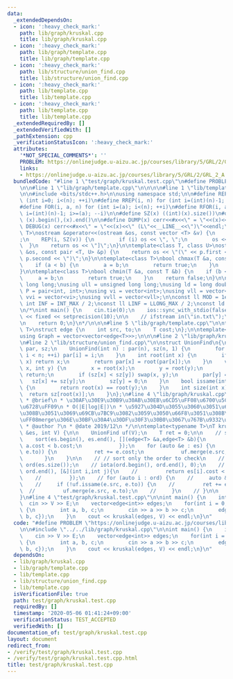 ```yaml
---
data:
  _extendedDependsOn:
  - icon: ':heavy_check_mark:'
    path: lib/graph/kruskal.cpp
    title: lib/graph/kruskal.cpp
  - icon: ':heavy_check_mark:'
    path: lib/graph/template.cpp
    title: lib/graph/template.cpp
  - icon: ':heavy_check_mark:'
    path: lib/structure/union_find.cpp
    title: lib/structure/union_find.cpp
  - icon: ':heavy_check_mark:'
    path: lib/template.cpp
    title: lib/template.cpp
  - icon: ':heavy_check_mark:'
    path: lib/template.cpp
    title: lib/template.cpp
  _extendedRequiredBy: []
  _extendedVerifiedWith: []
  _pathExtension: cpp
  _verificationStatusIcon: ':heavy_check_mark:'
  attributes:
    '*NOT_SPECIAL_COMMENTS*': ''
    PROBLEM: https://onlinejudge.u-aizu.ac.jp/courses/library/5/GRL/2/GRL_2_A
    links:
    - https://onlinejudge.u-aizu.ac.jp/courses/library/5/GRL/2/GRL_2_A
  bundledCode: "#line 1 \"test/graph/kruskal.test.cpp\"\n#define PROBLEM \"https://onlinejudge.u-aizu.ac.jp/courses/library/5/GRL/2/GRL_2_A\"\
    \n\n#line 1 \"lib/graph/template.cpp\"\n\n\n\n#line 1 \"lib/template.cpp\"\n\n\
    \n\n#include <bits/stdc++.h>\n\nusing namespace std;\n\n#define REP(i, n) for\
    \ (int i=0; i<(n); ++i)\n#define RREP(i, n) for (int i=(int)(n)-1; i>=0; --i)\n\
    #define FOR(i, a, n) for (int i=(a); i<(n); ++i)\n#define RFOR(i, a, n) for (int\
    \ i=(int)(n)-1; i>=(a); --i)\n\n#define SZ(x) ((int)(x).size())\n#define ALL(x)\
    \ (x).begin(),(x).end()\n\n#define DUMP(x) cerr<<#x<<\" = \"<<(x)<<endl\n#define\
    \ DEBUG(x) cerr<<#x<<\" = \"<<(x)<<\" (L\"<<__LINE__<<\")\"<<endl;\n\ntemplate<class\
    \ T>\nostream &operator<<(ostream &os, const vector <T> &v) {\n    os << \"[\"\
    ;\n    REP(i, SZ(v)) {\n        if (i) os << \", \";\n        os << v[i];\n  \
    \  }\n    return os << \"]\";\n}\n\ntemplate<class T, class U>\nostream &operator<<(ostream\
    \ &os, const pair <T, U> &p) {\n    return os << \"(\" << p.first << \" \" <<\
    \ p.second << \")\";\n}\n\ntemplate<class T>\nbool chmax(T &a, const T &b) {\n\
    \    if (a < b) {\n        a = b;\n        return true;\n    }\n    return false;\n\
    }\n\ntemplate<class T>\nbool chmin(T &a, const T &b) {\n    if (b < a) {\n   \
    \     a = b;\n        return true;\n    }\n    return false;\n}\n\nusing ll =\
    \ long long;\nusing ull = unsigned long long;\nusing ld = long double;\nusing\
    \ P = pair<int, int>;\nusing vi = vector<int>;\nusing vll = vector<ll>;\nusing\
    \ vvi = vector<vi>;\nusing vvll = vector<vll>;\n\nconst ll MOD = 1e9 + 7;\nconst\
    \ int INF = INT_MAX / 2;\nconst ll LINF = LLONG_MAX / 2;\nconst ld eps = 1e-9;\n\
    \n/*\nint main() {\n    cin.tie(0);\n    ios::sync_with_stdio(false);\n    cout\
    \ << fixed << setprecision(10);\n\n    // ifstream in(\"in.txt\");\n    // cin.rdbuf(in.rdbuf());\n\
    \n    return 0;\n}\n*/\n\n\n#line 5 \"lib/graph/template.cpp\"\n\ntemplate<typename\
    \ T>\nstruct edge {\n    int src, to;\n    T cost;\n};\n\ntemplate<typename T>\n\
    using Graph = vector<vector<edge<T>>>;\n\n\n#line 2 \"lib/graph/kruskal.cpp\"\n\
    \n#line 2 \"lib/structure/union_find.cpp\"\n\nstruct UnionFind\n{\n    vector<int>\
    \ par, sz;\n    UnionFind(int n) : par(n), sz(n, 1) {\n        for (int i = 0;\
    \ i < n; ++i) par[i] = i;\n    }\n    int root(int x) {\n        if (par[x] ==\
    \ x) return x;\n        return par[x] = root(par[x]);\n    }\n    void merge(int\
    \ x, int y) {\n        x = root(x);\n        y = root(y);\n        if (x == y)\
    \ return;\n        if (sz[x] < sz[y]) swap(x, y);\n        par[y] = x;\n     \
    \   sz[x] += sz[y];\n        sz[y] = 0;\n    }\n    bool issame(int x, int y)\
    \ {\n        return root(x) == root(y);\n    }\n    int size(int x) {\n      \
    \  return sz[root(x)];\n    }\n};\n#line 4 \"lib/graph/kruskal.cpp\"\n\n/**\n\
    \ * @brief\n * \u30AF\u30E9\u30B9\u30AB\u30EB\u6CD5\uFF08\u6700\u5C0F\u5168\u57DF\
    \u6728\uFF09\n * O(|E|log|E|)\n * \u5927\u304D\u3055\u3060\u3051\u6C42\u3081\u3066\
    \u308B\u3051\u3069\u69CB\u7BC9\u3082\u3059\u3050\u66F8\u3051\u308B\u306F\u305A\
    \uFF08merge\u306E\u30BF\u30A4\u30DF\u30F3\u30B0\u3067\u767B\u9332\uFF09\n *\n\
    \ * @author ?\n * @date 2019/12\n */\n\ntemplate<typename T>\nT kruskal(vector<edge<T>>\
    \ &es, int V) {\n\n    UnionFind uf(V);\n    T ret = 0;\n\n    // sort destructively\n\
    \    sort(es.begin(), es.end(), [](edge<T> &a,edge<T> &b){\n            return\
    \ a.cost < b.cost;\n            });\n    for (auto &e : es) {\n        if (!uf.issame(e.src,\
    \ e.to)) {\n            ret += e.cost;\n            uf.merge(e.src, e.to);\n \
    \       }\n    }\n\n    // // sort only the order to check\n    // vector<int>\
    \ ord(es.size());\n    // iota(ord.begin(), ord.end(), 0);\n    // sort(ord.begin(),\
    \ ord.end(), [&](int i,int j){\n    //         return es[i].cost < es[j].cost;\n\
    \    //         });\n    // for (auto i : ord) {\n    //     auto &e = es[i];\n\
    \    //     if (!uf.issame(e.src, e.to)) {\n    //         ret += e.cost;\n  \
    \  //         uf.merge(e.src, e.to);\n    //     }\n    // }\n\n    return ret;\n\
    }\n#line 4 \"test/graph/kruskal.test.cpp\"\n\nint main() {\n    int V, E;\n  \
    \  cin >> V >> E;\n    vector<edge<int>> edges;\n    for(int i = 0; i < E; i++)\
    \ {\n        int a, b, c;\n        cin >> a >> b >> c;\n        edges.push_back({a,\
    \ b, c});\n    }\n    cout << kruskal(edges, V) << endl;\n}\n"
  code: "#define PROBLEM \"https://onlinejudge.u-aizu.ac.jp/courses/library/5/GRL/2/GRL_2_A\"\
    \n\n#include \"../../lib/graph/kruskal.cpp\"\n\nint main() {\n    int V, E;\n\
    \    cin >> V >> E;\n    vector<edge<int>> edges;\n    for(int i = 0; i < E; i++)\
    \ {\n        int a, b, c;\n        cin >> a >> b >> c;\n        edges.push_back({a,\
    \ b, c});\n    }\n    cout << kruskal(edges, V) << endl;\n}\n"
  dependsOn:
  - lib/graph/kruskal.cpp
  - lib/graph/template.cpp
  - lib/template.cpp
  - lib/structure/union_find.cpp
  - lib/template.cpp
  isVerificationFile: true
  path: test/graph/kruskal.test.cpp
  requiredBy: []
  timestamp: '2020-05-06 01:41:24+09:00'
  verificationStatus: TEST_ACCEPTED
  verifiedWith: []
documentation_of: test/graph/kruskal.test.cpp
layout: document
redirect_from:
- /verify/test/graph/kruskal.test.cpp
- /verify/test/graph/kruskal.test.cpp.html
title: test/graph/kruskal.test.cpp
---
```


